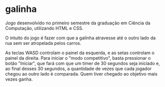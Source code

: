 # galinha
Jogo desenvolvido no primeiro semestre da graduação em Ciência da Computação, utilizando HTML e CSS.

O intuito do jogo é fazer com que a galinha atravesse até o outro lado da rua sem ser atropelada pelos carros.

As teclas WASD controlam o painel da esquerda, e as setas controlam o painel da direita. Para iniciar o "modo competitivo", basta pressionar o botão "Iniciar", que fará com que um timer de 30 segundos seja iniciado e, ao final desses 30 segundos, a quantidade de vezes que cada jogador chegou ao outro lado é comparada. Quem tiver chegado ao objetivo mais vezes ganha.
